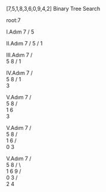 [7,5,1,8,3,6,0,9,4,2] Binary Tree Search

root:7

I.Adım
     7
    / 
   5

II.Adım
     7
    / 
   5
  /
 1

III.Adım
         7
        / \
       5   8
      /
     1

IV.Adım
         7
        / \
       5   8
      /
     1
      \
       3

V.Adım
         7
        / \
       5   8
      / \
     1   6
      \
       3

V.Adım
         7
        / \
       5   8
      / \
     1   6
    / \
   0   3

V.Adım
         7
        / \
       5   8
      / \   \
     1   6   9
    / \
   0   3
      / \
     2   4
